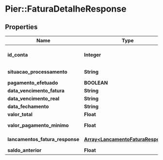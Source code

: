 # Pier::FaturaDetalheResponse

## Properties
Name | Type | Description | Notes
------------ | ------------- | ------------- | -------------
**id_conta** | **Integer** | C\u00C3\u00B3digo de identifica\u00C3\u00A7\u00C3\u00A3o da conta. | [optional] 
**situacao_processamento** | **String** | Situa\u00C3\u00A7\u00C3\u00A3o de Processamento da fatura. | [optional] 
**pagamento_efetuado** | **BOOLEAN** | Status de pagamento efetuado. | [optional] 
**data_vencimento_fatura** | **String** | Data de vencimento da fatura. | [optional] 
**data_vencimento_real** | **String** | Data de vencimento real da fatura. | [optional] 
**data_fechamento** | **String** | Data de fechamento da fatura. | [optional] 
**valor_total** | **Float** | Valor total da fatura. | [optional] 
**valor_pagamento_minimo** | **Float** | Valor do pagamento m\u00C3\u00ADnimo. | [optional] 
**lancamentos_fatura_response** | [**Array&lt;LancamentoFaturaResponse&gt;**](LancamentoFaturaResponse.md) | Lista de lan\u00C3\u00A7amentos da fatura. | [optional] 
**saldo_anterior** | **Float** | Valor do saldo anterior. | [optional] 



